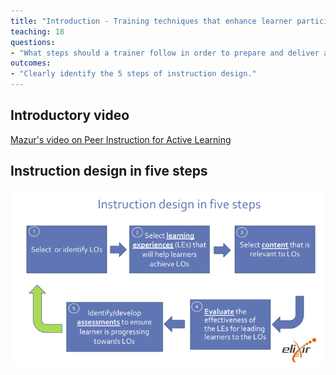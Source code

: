 ```yaml
---
title: "Introduction - Training techniques that enhance learner participation and engagement"
teaching: 18
questions:
- "What steps should a trainer follow in order to prepare and deliver an effective course?"
outcomes:
- "Clearly identify the 5 steps of instruction design."
---
```



## Introductory video

[Mazur's video on Peer Instruction for Active Learning](https://www.youtube.com/watch?v=Z9orbxoRofI)


## Instruction design in five steps

![](../fig/Instruction_design_in_five_steps.png)

